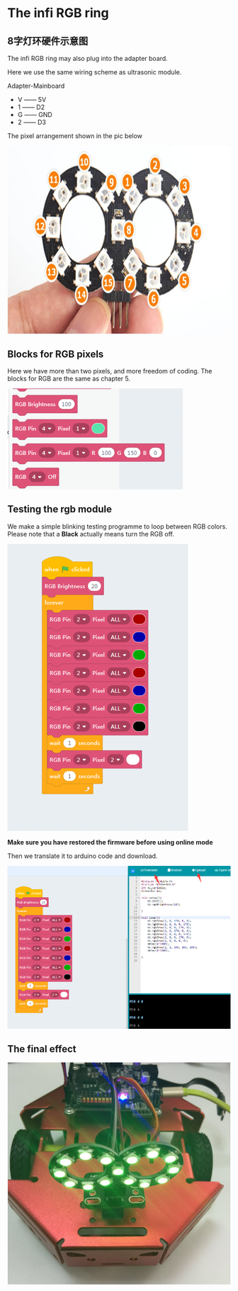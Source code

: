 # The infi RGB ring

## 8字灯环硬件示意图

The infi RGB ring may also plug into the adapter board.

Here we use the same wiring scheme as ultrasonic module.

Adapter-Mainboard

- V —— 5V
- 1 —— D2
- G —— GND
- 2 —— D3

The pixel arrangement shown in the pic below

![](./images/c09_02.jpg)

## Blocks for RGB pixels

Here we have more than two pixels, and more freedom of coding. The blocks for RGB are the same as chapter 5.

![](./images/c05_02.png)

## Testing the rgb module

We make a simple blinking testing programme to loop between RGB colors. Please note that a **Black** actually means turn the RGB off.

![](./images/c09_04.png)

**Make sure you have restored the firmware before using online mode**

Then we translate it to arduino code and download.

![](./images/c09_07.png)


## The final effect

![](./images/c09_08.png)












